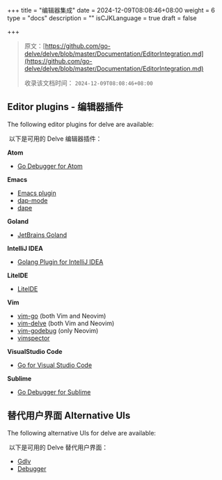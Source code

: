 +++
title = "编辑器集成"
date = 2024-12-09T08:08:46+08:00
weight = 6
type = "docs"
description = ""
isCJKLanguage = true
draft = false

+++

> 原文：[https://github.com/go-delve/delve/blob/master/Documentation/EditorIntegration.md](https://github.com/go-delve/delve/blob/master/Documentation/EditorIntegration.md)
>
> 收录该文档时间： `2024-12-09T08:08:46+08:00`

## Editor plugins - 编辑器插件



The following editor plugins for delve are available:

​	以下是可用的 Delve 编辑器插件：

**Atom**

- [Go Debugger for Atom](https://github.com/lloiser/go-debug)

**Emacs**

- [Emacs plugin](https://github.com/benma/go-dlv.el/)
- [dap-mode](https://github.com/emacs-lsp/dap-mode#go-1)
- [dape](https://github.com/svaante/dape?tab=readme-ov-file#go---dlv)

**Goland**

- [JetBrains Goland](https://www.jetbrains.com/go)

**IntelliJ IDEA**

- [Golang Plugin for IntelliJ IDEA](https://plugins.jetbrains.com/plugin/9568-go)

**LiteIDE**

- [LiteIDE](https://github.com/visualfc/liteide)

**Vim**

- [vim-go](https://github.com/fatih/vim-go) (both Vim and Neovim)
- [vim-delve](https://github.com/sebdah/vim-delve) (both Vim and Neovim)
- [vim-godebug](https://github.com/jodosha/vim-godebug) (only Neovim)
- [vimspector](https://github.com/puremourning/vimspector/)

**VisualStudio Code**

- [Go for Visual Studio Code](https://github.com/golang/vscode-go)

**Sublime**

- [Go Debugger for Sublime](https://github.com/dishmaev/GoDebug)

## 替代用户界面 Alternative UIs



The following alternative UIs for delve are available:

​	以下是可用的 Delve 替代用户界面：

- [Gdlv](https://github.com/aarzilli/gdlv)
- [Debugger](https://github.com/emad-elsaid/debugger)
